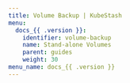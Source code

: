 ```yaml
---
title: Volume Backup | KubeStash
menu:
  docs_{{ .version }}:
    identifier: volume-backup
    name: Stand-alone Volumes
    parent: guides
    weight: 30
menu_name: docs_{{ .version }}
---
```

